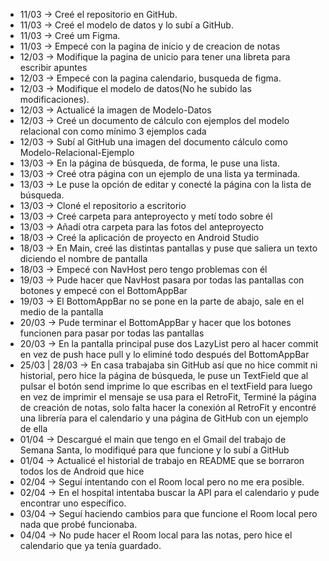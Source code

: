 - 11/03 -> Creé el repositorio en GitHub.
- 11/03 -> Creé el modelo de datos y lo subí a GitHub.
- 11/03 -> Creé um Figma.
- 11/03 -> Empecé con la pagina de inicio y de creacion de notas
- 12/03 -> Modifique la pagina de unicio para tener una libreta para escribir apuntes
- 12/03 -> Empecé con la pagina calendario, busqueda de figma.
- 12/03 -> Modifique el modelo de datos(No he subido las modificaciones).
- 12/03 -> Actualicé la imagen de Modelo-Datos
- 12/03 -> Creé un documento de cálculo con ejemplos del modelo relacional con como mínimo 3 ejemplos cada
- 12/03 -> Subí al GitHub una imagen del documento cálculo como Modelo-Relacional-Ejemplo
- 13/03 -> En la página de búsqueda, de forma, le puse una lista.
- 13/03 -> Creé otra página con un ejemplo de una lista ya terminada.
- 13/03 -> Le puse la opción de editar y conecté la página con la lista de búsqueda.
- 13/03 -> Cloné el repositorio a escritorio
- 13/03 -> Creé carpeta para anteproyecto y metí todo sobre él
- 13/03 -> Añadí otra carpeta para las fotos del anteproyecto
- 18/03 -> Creé la aplicación de proyecto en Android Studio
- 18/03 -> En Main, creé las distintas pantallas y puse que saliera un texto diciendo el nombre de pantalla
- 18/03 -> Empecé con NavHost pero tengo problemas con él
- 19/03 -> Pude hacer que NavHost pasara por todas las pantallas con botones y empecé con el BottomAppBar
- 19/03 -> El BottomAppBar no se pone en la parte de abajo, sale en el medio de la pantalla
- 20/03 -> Pude terminar el BottomAppBar y hacer que los botones funcionen para pasar por todas las pantallas
- 20/03 -> En la pantalla principal puse dos LazyList pero al hacer commit en vez de push hace pull y lo eliminé todo después del BottomAppBar
- 25/03 | 28/03 -> En casa trabajaba sin GitHub así que no hice commit ni historial, pero hice la página de búsqueda, le puse un TextField que al pulsar el botón send imprime lo que escribas en el textField para luego en vez de imprimir el mensaje se usa para el RetroFit, Terminé la página de creación de notas, solo falta hacer la conexión al RetroFit y encontré una librería para el calendario y una página de GitHub con un ejemplo de ella
- 01/04 -> Descargué el main que tengo en el Gmail del trabajo de Semana Santa, lo modifiqué para que funcione y lo subí a GitHub
- 01/04 -> Actualicé el historial de trabajo en README que se borraron todos los de Android que hice
- 02/04 -> Seguí intentando con el Room local pero no me era posible.
- 02/04 -> En el hospital intentaba buscar la API para el calendario y pude encontrar uno específico.
- 03/04 -> Seguí haciendo cambios para que funcione el Room local pero nada que probé funcionaba.
- 04/04 -> No pude hacer el Room local para las notas, pero hice el calendario que ya tenía guardado.





